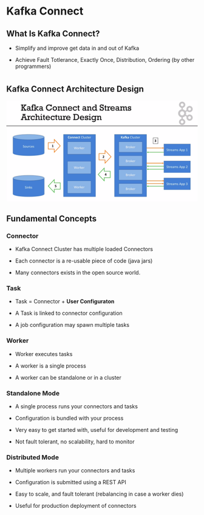# Kafka Connect

## What Is Kafka Connect?

- Simplify and improve get data in and out of Kafka

- Achieve Fault Totlerance, Exactly Once, Distribution, Ordering (by other programmers)

#
## Kafka Connect Architecture Design
![](../img/kafka-connect-design.png)

## Fundamental Concepts

### Connector

- Kafka Connect Cluster has multiple loaded Connectors

- Each connector is a re-usable piece of code (java jars)

- Many connectors exists in the open source world.

### Task

- Task = Connector + __User Configuraton__

- A Task is linked to connector configuration

- A job configuration may spawn multiple tasks

### Worker

- Worker executes tasks

- A worker is a single process

- A worker can be standalone or in a cluster

### Standalone Mode

- A single process runs your connectors and tasks

- Configuration is bundled with your process

- Very easy to get started with, useful for development and testing

- Not fault tolerant, no scalability, hard to monitor

### Distributed Mode

- Multiple workers run your connectors and tasks

- Configuration is submitted using a REST API

- Easy to scale, and fault tolerant (rebalancing in case a worker dies)

- Useful for production deployment of connectors




